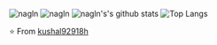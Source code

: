 ![nagln](https://komarev.com/ghpvc/?username=laxminagln&style=flat-square&label=Repo+Visits)
![nagln](https://github.com/laxminagln/laxminagln/blob/master/ln.GIF)
![nagln's's github stats](https://github-readme-stats.vercel.app/api?username=kushal92918h&count_private=true&show_icons=true)
![Top Langs](https://github-readme-stats.vercel.app/api/top-langs/?username=kushal92918h&layout=compact)

:star: From [kushal92918h](https://github.com/kushal92918h)
